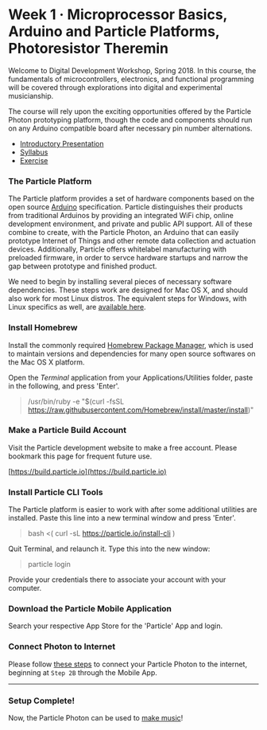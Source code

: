 # Week 1 · Microprocessor Basics, Arduino and Particle Platforms, Photoresistor Theremin

Welcome to Digital Development Workshop, Spring 2018. In this course, the fundamentals of microcontrollers, electronics, and functional programming will be covered through explorations into digital and experimental musicianship.

The course will rely upon the exciting opportunities offered by the Particle Photon prototyping platform, though the code and components should run on any Arduino compatible board after necessary pin number alternations.

- [Introductory Presentation](DigiDev_S18_Intro.pdf)
- [Syllabus](DigiDev_S18_Syllabus.pdf)
- [Exercise](exercise.md)

### The Particle Platform

The Particle platform provides a set of hardware components based on the open source [Arduino](https://www.arduino.cc) specification. Particle distinguishes their products from traditional Arduinos by providing an integrated WiFi chip, online development environment, and private and public API support. All of these combine to create, with the Particle Photon, an Arduino that can easily prototype Internet of Things and other remote data collection and actuation devices. Additionally, Particle offers whitelabel manufacturing with preloaded firmware, in order to servce hardware startups and narrow the gap between prototype and finished product.

We need to begin by installing several pieces of necessary software dependencies. These steps work are designed for Mac OS X, and should also work for most Linux distros. The equivalent steps for Windows, with Linux specifics as well, are [available here](https://docs.particle.io/guide/tools-and-features/cli/photon/).

### Install Homebrew
Install the commonly required [Homebrew Package Manager](), which is used to maintain versions and dependencies for many open source softwares on the Mac OS X platform. 

Open the *Terminal* application from your Applications/Utilities folder, paste in the following, and press 'Enter'.

> /usr/bin/ruby -e "$(curl -fsSL https://raw.githubusercontent.com/Homebrew/install/master/install)"

### Make a Particle Build Account
Visit the Particle development website to make a free account. Please bookmark this page for frequent future use.

[https://build.particle.io](https://build.particle.io)

### Install Particle CLI Tools
The Particle platform is easier to work with after some additional utilities are installed. Paste this line into a new terminal window and press 'Enter'.

> bash <( curl -sL https://particle.io/install-cli )

Quit Terminal, and relaunch it. Type this into the new window:

> particle login

Provide your credentials there to associate your account with your computer.

### Download the Particle Mobile Application

Search your respective App Store for the 'Particle' App and login.

### Connect Photon to Internet

Please follow [these steps](https://docs.particle.io/guide/getting-started/start/photon/) to connect your Particle Photon to the internet, beginning at `Step 2B` through the Mobile App.

-----

### Setup Complete!

Now, the Particle Photon can be used to [make music](exercise.md)! 
